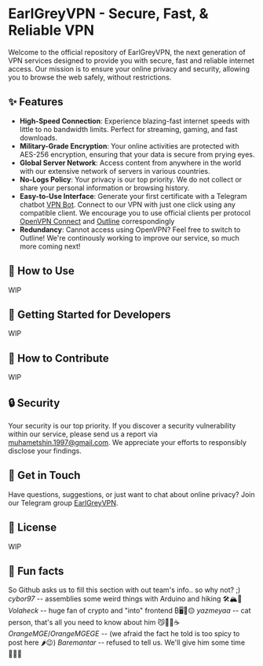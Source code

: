 # EarlGreyVPN - Secure, Fast, & Reliable VPN

Welcome to the official repository of EarlGreyVPN, the next generation of VPN services designed to provide you with secure, fast and reliable internet access. Our mission is to ensure your online privacy and security, allowing you to browse the web safely, without restrictions.

## ✨ Features

- **High-Speed Connection**: Experience blazing-fast internet speeds with little to no bandwidth limits. Perfect for streaming, gaming, and fast downloads.
- **Military-Grade Encryption**: Your online activities are protected with AES-256 encryption, ensuring that your data is secure from prying eyes.
- **Global Server Network**: Access content from anywhere in the world with our extensive network of servers in various countries.
- **No-Logs Policy**: Your privacy is our top priority. We do not collect or share your personal information or browsing history.
- **Easy-to-Use Interface**: Generate your first certificate with a Telegram chatbot [VPN Bot](https://t.me/teaparty_vpnbot). Connect to our VPN with just one click using any compatible client. We encourage you to use official clients per protocol [OpenVPN Connect](https://openvpn.net/client/client-connect-vpn-for-windows/) and [Outline](https://getoutline.org/get-started/#step-3) correspondingly
- **Redundancy**: Cannot access using OpenVPN? Feel free to switch to Outline! We're continously working to improve our service, so much more coming next!

## 📖 How to Use
WIP

## 🌟 Getting Started for Developers
WIP

## 🤝 How to Contribute
WIP

## 🔒 Security

Your security is our top priority. If you discover a security vulnerability within our service, please send us a report via [muhametshin.1997@gmail.com](mailto:muhametshin.1997@gmail.com). We appreciate your efforts to responsibly disclose your findings.

## 💬 Get in Touch

Have questions, suggestions, or just want to chat about online privacy? Join our Telegram group [EarlGreyVPN](https://t.me/+oEnZ05i0XuMyZjQy).

## 📝 License
WIP

## 🍿 Fun facts

So Github asks us to fill this section with out team's info.. so why not? ;)
*cybor97* -- assemblies some weird things with Arduino and hiking 🛠️🏔️🦝
*Volaheck* -- huge fan of crypto and "into" frontend ₿🖥️🦆🟡
*yazmeyaa* -- cat person, that's all you need to know about him 😼👨‍💻☕
*OrangeMGE*/*OrangeMGEGE* -- (we afraid the fact he told is too spicy to post here 🌶️😉)
*Baremantar* -- refused to tell us. We'll give him some time 🤷‍♂️😉
